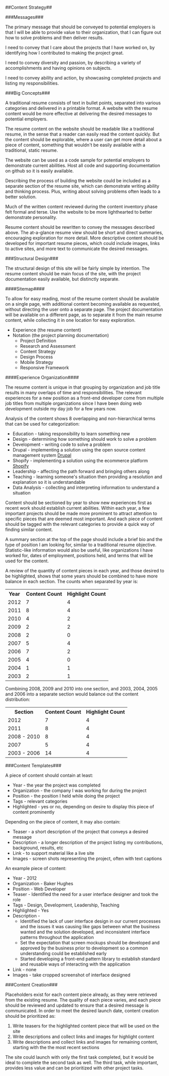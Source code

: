 ##Content Strategy##

###Messages###

The primary message that should be conveyed to potential employers is that I will be able to provide value to their organization, that I can figure out how to solve problems and then deliver results.

I need to convey that I care about the projects that I have worked on, by identifying how I contributed to making the project great.

I need to convey diversity and passion, by describing a variety of accomplishments and having opinions on subjects.

I need to convey ability and action, by showcasing completed projects and listing my responsibilities.

###Big Concepts###

A traditional resume consists of text in bullet points, separated into various categories and delivered in a printable format.  A website with the resume content would be more effective at delivering the desired messages to potential employers.

The resume content on the website should be readable like a traditional resume, in the sense that a reader can easily read the content quickly.  But the content should be explorable, where a user can get more detail about a piece of content, something that wouldn't be easily available with a traditional, static resume.

The website can be used as a code sample for potential employers to demonstrate current abilities.  Host all code and supporting documentation on github so it is easily available.

Describing the process of building the website could be included as a separate section of the resume site, which can demonstrate writing ability and thinking process.  Plus, writing about solving problems often leads to a better solution.

Much of the written content reviewed during the content inventory phase felt formal and terse.  Use the website to be more lighthearted to better demonstrate personality.

Resume content should be rewritten to convey the messages described above.  The at-a-glance resume view should be short and direct summaries, encouraging exploration for more detail.  More descriptive content should be developed for important resume pieces, which could include images, links to active sites, and more text to communicate the desired messages.

###Structural Design###

The structural design of this site will be fairly simple by intention.  The resume content should be main focus of the site, with the project documentation easily available, but distinctly separate.

####Sitemap####

To allow for easy reading, most of the resume content should be available on a single page, with additional content becoming available as requested, without directing the user onto a separate page.  The project documentation will be available on a different page, as to separate it from the main resume content, while collecting it in one location for easy exploration.

* Experience (the resume content)
* Notation (the project planning documentation)
    * Project Definition
    * Research and Assessment
    * Content Strategy
    * Design Process
    * Mobile Strategy
    * Responsive Framework

####Experience Organization####

The resume content is unique in that grouping by organization and job title results in many overlaps of time and responsibilities.  The relevant experiences for a new position as a front-end developer come from multiple job titles from multiple organizations since I have been doing web development outside my day job for a few years now.

Analysis of the content shows 8 overlapping and non-hierarchical terms that can be used for categorization:

* Education - taking responsibility to learn something new
* Design - determining how something should work to solve a problem
* Development - writing code to solve a problem
* Drupal - implementing a solution using the open source content management system [Drupal](http://drupal.org)
* Shopify - implementing a solution using the ecommerce platform [Shopify](http://www.shopify.com)
* Leadership - affecting the path forward and bringing others along
* Teaching - learning someone's situation then providing a resolution and explanation so it is understandable
* Data Analysis - collecting and interpreting information to understand a situation

Content should be sectioned by year to show new experiences first as recent work should establish current abilities.  Within each year, a few important projects should be made more prominent to attract attention to specific pieces that are deemed most important.  And each piece of content should be tagged with the relevant categories to provide a quick way of finding similar content.

A summary section at the top of the page should include a brief bio and the type of position I am looking for, similar to a traditional resume objective.  Statistic-like information would also be useful, like organizations I have worked for, dates of employment, positions held, and terms that will be used for the content.

A review of the quantity of content pieces in each year, and those desired to be highlighted, shows that some years should be combined to have more balance in each section.  The counts when separated by year is:

<table>
    <tr><th>Year</th><th>Content Count</th><th>Highlight Count</th></tr>
    <tr><td>2012</td><td>7</td><td>4</td></tr>
    <tr><td>2011</td><td>8</td><td>4</td></tr>
    <tr><td>2010</td><td>4</td><td>2</td></tr>
    <tr><td>2009</td><td>2</td><td>2</td></tr>
    <tr><td>2008</td><td>2</td><td>0</td></tr>
    <tr><td>2007</td><td>5</td><td>4</td></tr>
    <tr><td>2006</td><td>7</td><td>2</td></tr>
    <tr><td>2005</td><td>4</td><td>0</td></tr>
    <tr><td>2004</td><td>1</td><td>1</td></tr>
    <tr><td>2003</td><td>2</td><td>1</td></tr>
</table>

Combining 2008, 2009 and 2010 into one section, and 2003, 2004, 2005 and 2006 into a separate section would balance out the content distribution:

<table>
    <tr><th>Section</th><th>Content Count</th><th>Highlight Count</th></tr>
    <tr><td>2012</td><td>7</td><td>4</td></tr>
    <tr><td>2011</td><td>8</td><td>4</td></tr>
    <tr><td>2008 - 2010</td><td>8</td><td>4</td></tr>
    <tr><td>2007</td><td>5</td><td>4</td></tr>
    <tr><td>2003 - 2006</td><td>14</td><td>4</td></tr>
</table>

###Content Templates###

A piece of content should contain at least:

* Year - the year the project was completed
* Organization - the company I was working for during the project
* Position - the position I held while doing the project
* Tags - relevant categories
* Highlighted - yes or no, depending on desire to display this piece of content prominently

Depending on the piece of content, it may also contain:

* Teaser - a short description of the project that conveys a desired message
* Description - a longer description of the project listing my contributions, background, results, etc
* Link - to support material like a live site
* Images - screen shots representing the project, often with text captions

An example piece of content:

* Year - 2012
* Organization - Baker Hughes
* Position - Web Developer
* Teaser - Identified the need for a user interface designer and took the role
* Tags - Design, Development, Leadership, Teaching
* Highlighted - Yes
* Description - 
    * Identified the lack of user interface design in our current processes and the issues it was causing like gaps between what the business wanted and the solution developed, and inconsistent interface patterns throughout the application
    * Set the expectation that screen mockups should be developed and approved by the business prior to development so a common understanding could be established early
    * Started developing a front-end pattern library to establish standard and reusable ways of interacting with the application
* Link - none
* Images - take cropped screenshot of interface designed

###Content Creation###

Placeholders exist for each content piece already, as they were retrieved from the existing resume.  The quality of each piece varies, and each piece should be reviewed and updated to ensure that a desired message is communicated.  In order to meet the desired launch date, content creation should be prioritized as:

1. Write teasers for the highlighted content piece that will be used on the site
2. Write descriptions and collect links and images for highlight content
3. Write descriptions and collect links and images for remaining content, starting with the the most recent sections

The site could launch with only the first task completed, but it would be ideal to complete the second task as well.  The third task, while important, provides less value and can be prioritized with other project tasks.

